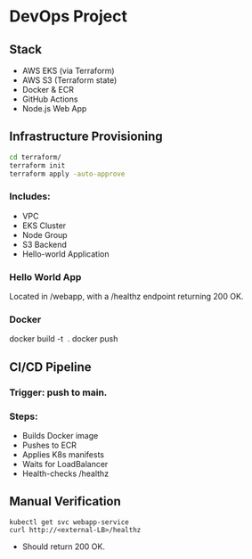 # DevOps Project

## Stack
- AWS EKS (via Terraform)
- AWS S3 (Terraform state)
- Docker & ECR
- GitHub Actions
- Node.js Web App


## Infrastructure Provisioning

```bash
cd terraform/
terraform init
terraform apply -auto-approve
```

### Includes:

- VPC
- EKS Cluster
- Node Group
- S3 Backend
- Hello-world Application

### Hello World App
Located in /webapp, with a /healthz endpoint returning 200 OK.

### Docker
docker build -t <image> .
docker push <image>

## CI/CD Pipeline

### Trigger: push to main.

### Steps:

- Builds Docker image
- Pushes to ECR
- Applies K8s manifests
- Waits for LoadBalancer
- Health-checks /healthz

## Manual Verification

```
kubectl get svc webapp-service
curl http://<external-LB>/healthz
```

- Should return 200 OK.
